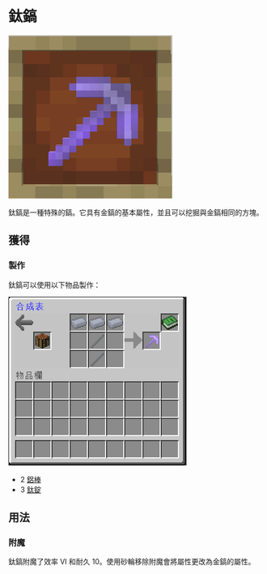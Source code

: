 # 鈦鎬

![](<../.gitbook/assets/image (187).png>)

鈦鎬是一種特殊的鎬。它具有金鎬的基本屬性，並且可以挖掘與金鎬相同的方塊。

## 獲得

### 製作

鈦鎬可以使用以下物品製作：

![](<../.gitbook/assets/image (188).png>)

* 2 [鋁棒](aluminium-rod.md)
* 3 [鈦錠](titanium-ingot.md)

## 用法

### 附魔

鈦鎬附魔了效率 VI 和耐久 10。使用砂輪移除附魔會將屬性更改為金鎬的屬性。
